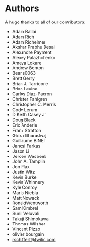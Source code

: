 Authors
=======

A huge thanks to all of our contributors:


- Adam Ballai
- Adam Rich
- Adam Richeimer
- Akshar Prabhu Desai
- Alexandre Payment
- Alexey Palazhchenko
- Ameya Lokare
- Andrew Benton
- Beans0063
- Brett Gerry
- Brian J. Tarricone
- Brian Levine
- Carlos Diaz-Padron
- Christer Fahlgren
- Christopher C. Merris
- Cody Lerum
- D Keith Casey Jr
- Doug Black
- Eric Anderle
- Frank Stratton
- Girish Bharadwaj
- Guillaume BINET
- Jancsi Farkas
- Jason Li
- Jeroen Wesbeek
- John A. Tamplin
- Jon Plax
- Justin Witz
- Kevin Burke
- Kevin Whinnery
- Kyle Conroy
- Mario Niebla
- Matt Nowack
- RonaldWentworth
- Sam Kimbrel
- Sunil Veluvali
- Takuji Shimokawa
- Thomas Wilsher
- Vincent Pizzo
- olivier bourgain
- rschiffert@twilio.com
